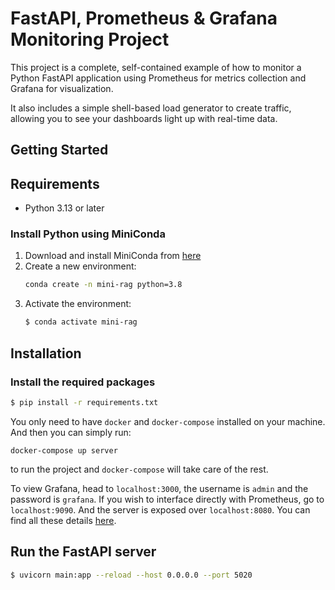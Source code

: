 # FastAPI, Prometheus & Grafana Monitoring Project

This project is a complete, self-contained example of how to monitor a Python FastAPI application using Prometheus for metrics collection and Grafana for visualization.

It also includes a simple shell-based load generator to create traffic, allowing you to see your dashboards light up with real-time data.

## Getting Started

## Requirements

- Python 3.13 or later

### Install Python using MiniConda

1. Download and install MiniConda from [here](https://docs.anaconda.com/free/miniconda/#quick-command-line-install)
2. Create a new environment:
   ```bash
   conda create -n mini-rag python=3.8
3) Activate the environment:
    ```bash
    $ conda activate mini-rag
   
## Installation

### Install the required packages

```bash
$ pip install -r requirements.txt
```
You only need to have `docker` and `docker-compose` installed on your machine. And then you can simply run:
```
docker-compose up server
```
to run the project and `docker-compose` will take care of the rest.

To view Grafana, head to `localhost:3000`, the username is `admin` and the password is `grafana`. If you wish to interface directly with Prometheus, go to `localhost:9090`. And the server is exposed over `localhost:8080`. You can find all these details [here](docker-compose.yml).


## Run the FastAPI server

```bash
$ uvicorn main:app --reload --host 0.0.0.0 --port 5020
```